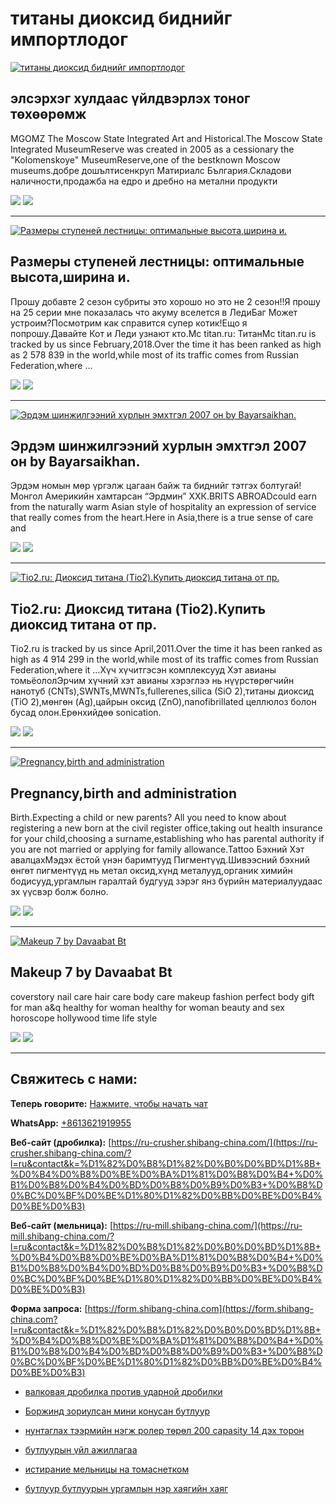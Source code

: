 # титаны диоксид биднийг импортлодог

<a href="https://swt.shibang-china.com/?l=ru&img&k=%D1%82%D0%B8%D1%82%D0%B0%D0%BD%D1%8B+%D0%B4%D0%B8%D0%BE%D0%BA%D1%81%D0%B8%D0%B4+%D0%B1%D0%B8%D0%B4%D0%BD%D0%B8%D0%B9%D0%B3+%D0%B8%D0%BC%D0%BF%D0%BE%D1%80%D1%82%D0%BB%D0%BE%D0%B4%D0%BE%D0%B3" target="_blank">![титаны диоксид биднийг импортлодог](http://static.shibang-china.com/all-800x300/1060.jpg)</a>

## элсэрхэг хулдаас үйлдвэрлэх тоног төхөөрөмж
MGOMZ The Moscow State Integrated Art and Historical.The Moscow State Integrated MuseumReserve was created in 2005 as a cessionary the &quot;Kolomenskoye&quot; MuseumReserve,one of the bestknown Moscow museums.добре дошълтисенкруп Матириалс България.Складови наличности,продажба на едро и дребно на метални продукти


<a href="https://whatsapp.shibangsoft.com/WhatsApp.php" target="_blank" title="WhatsApp">![](http://static.shibang-china.com/icon/whatsapp.png)</a> <a href="https://swt.shibang-china.com/?l=ru&icon&k=%D1%82%D0%B8%D1%82%D0%B0%D0%BD%D1%8B+%D0%B4%D0%B8%D0%BE%D0%BA%D1%81%D0%B8%D0%B4+%D0%B1%D0%B8%D0%B4%D0%BD%D0%B8%D0%B9%D0%B3+%D0%B8%D0%BC%D0%BF%D0%BE%D1%80%D1%82%D0%BB%D0%BE%D0%B4%D0%BE%D0%B3" target="_blank">![](http://static.shibang-china.com/icon/chat-ru.png)</a>

---

<a href="https://swt.shibang-china.com/?l=ru&img&k=%D1%82%D0%B8%D1%82%D0%B0%D0%BD%D1%8B+%D0%B4%D0%B8%D0%BE%D0%BA%D1%81%D0%B8%D0%B4+%D0%B1%D0%B8%D0%B4%D0%BD%D0%B8%D0%B9%D0%B3+%D0%B8%D0%BC%D0%BF%D0%BE%D1%80%D1%82%D0%BB%D0%BE%D0%B4%D0%BE%D0%B3" target="_blank">![Размеры ступеней лестницы: оптимальные высота,ширина и.](http://static.shibang-china.com/all-800x300/1403.jpg)</a>

## Размеры ступеней лестницы: оптимальные высота,ширина и.
Прошу добавте 2 сезон субриты это хорошо но это не 2 сезон!!Я прошу на 25 серии мне показалась что акуму вселется в ЛедиБаг Может устроим?Посмотрим как справится супер котик!Ещо я попрошу.Давайте Кот и Леди узнают кто.Mc titan.ru: ТитанMc titan.ru is tracked by us since February,2018.Over the time it has been ranked as high as 2 578 839 in the world,while most of its traffic comes from Russian Federation,where …


<a href="https://whatsapp.shibangsoft.com/WhatsApp.php" target="_blank" title="WhatsApp">![](http://static.shibang-china.com/icon/whatsapp.png)</a> <a href="https://swt.shibang-china.com/?l=ru&icon&k=%D1%82%D0%B8%D1%82%D0%B0%D0%BD%D1%8B+%D0%B4%D0%B8%D0%BE%D0%BA%D1%81%D0%B8%D0%B4+%D0%B1%D0%B8%D0%B4%D0%BD%D0%B8%D0%B9%D0%B3+%D0%B8%D0%BC%D0%BF%D0%BE%D1%80%D1%82%D0%BB%D0%BE%D0%B4%D0%BE%D0%B3" target="_blank">![](http://static.shibang-china.com/icon/chat-ru.png)</a>

---

<a href="https://swt.shibang-china.com/?l=ru&img&k=%D1%82%D0%B8%D1%82%D0%B0%D0%BD%D1%8B+%D0%B4%D0%B8%D0%BE%D0%BA%D1%81%D0%B8%D0%B4+%D0%B1%D0%B8%D0%B4%D0%BD%D0%B8%D0%B9%D0%B3+%D0%B8%D0%BC%D0%BF%D0%BE%D1%80%D1%82%D0%BB%D0%BE%D0%B4%D0%BE%D0%B3" target="_blank">![Эрдэм шинжилгээний хурлын эмхтгэл 2007 он by Bayarsaikhan.](http://static.shibang-china.com/all-800x300/807.jpg)</a>

## Эрдэм шинжилгээний хурлын эмхтгэл 2007 он by Bayarsaikhan.
Эрдэм номын мөр үргэлж цагаан байж та биднийг тэтгэх болтугай! Монгол Америкийн хамтарсан “Эрдмин” ХХК.BRITS ABROADcould earn from the naturally warm Asian style of hospitality an expression of service that really comes from the heart.Here in Asia,there is a true sense of care and


<a href="https://whatsapp.shibangsoft.com/WhatsApp.php" target="_blank" title="WhatsApp">![](http://static.shibang-china.com/icon/whatsapp.png)</a> <a href="https://swt.shibang-china.com/?l=ru&icon&k=%D1%82%D0%B8%D1%82%D0%B0%D0%BD%D1%8B+%D0%B4%D0%B8%D0%BE%D0%BA%D1%81%D0%B8%D0%B4+%D0%B1%D0%B8%D0%B4%D0%BD%D0%B8%D0%B9%D0%B3+%D0%B8%D0%BC%D0%BF%D0%BE%D1%80%D1%82%D0%BB%D0%BE%D0%B4%D0%BE%D0%B3" target="_blank">![](http://static.shibang-china.com/icon/chat-ru.png)</a>

---

<a href="https://swt.shibang-china.com/?l=ru&img&k=%D1%82%D0%B8%D1%82%D0%B0%D0%BD%D1%8B+%D0%B4%D0%B8%D0%BE%D0%BA%D1%81%D0%B8%D0%B4+%D0%B1%D0%B8%D0%B4%D0%BD%D0%B8%D0%B9%D0%B3+%D0%B8%D0%BC%D0%BF%D0%BE%D1%80%D1%82%D0%BB%D0%BE%D0%B4%D0%BE%D0%B3" target="_blank">![Tio2.ru: Диоксид титана (Tio2).Купить диоксид титана от пр.](http://static.shibang-china.com/all-800x300/1286.jpg)</a>

## Tio2.ru: Диоксид титана (Tio2).Купить диоксид титана от пр.
Tio2.ru is tracked by us since April,2011.Over the time it has been ranked as high as 4 914 299 in the world,while most of its traffic comes from Russian Federation,where it …Хүч хүчитгэсэн комплексууд Хэт авианы томьёололЭрчим хүчний хэт авианы хэрэглээ нь нүүрстөрөгчийн нанотуб (CNTs),SWNTs,MWNTs,fullerenes,silica (SiO 2),титаны диоксид (TiO 2),мөнгөн (Ag),цайрын оксид (ZnO),nanofibrillated целлюлоз болон бусад олон.Ерөнхийдөө sonication.


<a href="https://whatsapp.shibangsoft.com/WhatsApp.php" target="_blank" title="WhatsApp">![](http://static.shibang-china.com/icon/whatsapp.png)</a> <a href="https://swt.shibang-china.com/?l=ru&icon&k=%D1%82%D0%B8%D1%82%D0%B0%D0%BD%D1%8B+%D0%B4%D0%B8%D0%BE%D0%BA%D1%81%D0%B8%D0%B4+%D0%B1%D0%B8%D0%B4%D0%BD%D0%B8%D0%B9%D0%B3+%D0%B8%D0%BC%D0%BF%D0%BE%D1%80%D1%82%D0%BB%D0%BE%D0%B4%D0%BE%D0%B3" target="_blank">![](http://static.shibang-china.com/icon/chat-ru.png)</a>

---

<a href="https://swt.shibang-china.com/?l=ru&img&k=%D1%82%D0%B8%D1%82%D0%B0%D0%BD%D1%8B+%D0%B4%D0%B8%D0%BE%D0%BA%D1%81%D0%B8%D0%B4+%D0%B1%D0%B8%D0%B4%D0%BD%D0%B8%D0%B9%D0%B3+%D0%B8%D0%BC%D0%BF%D0%BE%D1%80%D1%82%D0%BB%D0%BE%D0%B4%D0%BE%D0%B3" target="_blank">![Pregnancy,birth and administration](http://static.shibang-china.com/all-800x300/1519.jpg)</a>

## Pregnancy,birth and administration
Birth.Expecting a child or new parents? All you need to know about registering a new born at the civil register office,taking out health insurance for your child,choosing a surname,establishing who has parental authority if you are not married or applying for family allowance.Tattoo Бэхний Хэт авалцахМэдэх ёстой үнэн баримтууд Пигментүүд.Шивээсний бэхний өнгөт пигментүүд нь метал оксид,хүнд металууд,органик химийн бодисууд,ургамлын гаралтай будгууд зэрэг янз бүрийн материалуудаас эх үүсвэр болж болно.


<a href="https://whatsapp.shibangsoft.com/WhatsApp.php" target="_blank" title="WhatsApp">![](http://static.shibang-china.com/icon/whatsapp.png)</a> <a href="https://swt.shibang-china.com/?l=ru&icon&k=%D1%82%D0%B8%D1%82%D0%B0%D0%BD%D1%8B+%D0%B4%D0%B8%D0%BE%D0%BA%D1%81%D0%B8%D0%B4+%D0%B1%D0%B8%D0%B4%D0%BD%D0%B8%D0%B9%D0%B3+%D0%B8%D0%BC%D0%BF%D0%BE%D1%80%D1%82%D0%BB%D0%BE%D0%B4%D0%BE%D0%B3" target="_blank">![](http://static.shibang-china.com/icon/chat-ru.png)</a>

---

<a href="https://swt.shibang-china.com/?l=ru&img&k=%D1%82%D0%B8%D1%82%D0%B0%D0%BD%D1%8B+%D0%B4%D0%B8%D0%BE%D0%BA%D1%81%D0%B8%D0%B4+%D0%B1%D0%B8%D0%B4%D0%BD%D0%B8%D0%B9%D0%B3+%D0%B8%D0%BC%D0%BF%D0%BE%D1%80%D1%82%D0%BB%D0%BE%D0%B4%D0%BE%D0%B3" target="_blank">![Makeup 7 by Davaabat Bt](http://static.shibang-china.com/all-800x300/367.jpg)</a>

## Makeup 7 by Davaabat Bt
coverstory nail care hair care body care makeup fashion perfect body gift for man a&amp;q healthy for woman healthy for woman beauty and sex horoscope hollywood time life style

<a href="https://whatsapp.shibangsoft.com/WhatsApp.php" target="_blank" title="WhatsApp">![](http://static.shibang-china.com/icon/whatsapp.png)</a> <a href="https://swt.shibang-china.com/?l=ru&icon&k=%D1%82%D0%B8%D1%82%D0%B0%D0%BD%D1%8B+%D0%B4%D0%B8%D0%BE%D0%BA%D1%81%D0%B8%D0%B4+%D0%B1%D0%B8%D0%B4%D0%BD%D0%B8%D0%B9%D0%B3+%D0%B8%D0%BC%D0%BF%D0%BE%D1%80%D1%82%D0%BB%D0%BE%D0%B4%D0%BE%D0%B3" target="_blank">![](http://static.shibang-china.com/icon/chat-ru.png)</a>

---
## Свяжитесь с нами:

**Теперь говорите:** [Нажмите, чтобы начать чат](https://swt.shibang-china.com?l=ru&contact&k=%D1%82%D0%B8%D1%82%D0%B0%D0%BD%D1%8B+%D0%B4%D0%B8%D0%BE%D0%BA%D1%81%D0%B8%D0%B4+%D0%B1%D0%B8%D0%B4%D0%BD%D0%B8%D0%B9%D0%B3+%D0%B8%D0%BC%D0%BF%D0%BE%D1%80%D1%82%D0%BB%D0%BE%D0%B4%D0%BE%D0%B3)

**WhatsApp:**  [+8613621919955](https://whatsapp.shibangsoft.com/WhatsApp.php)

**Веб-сайт (дробилка):** [https://ru-crusher.shibang-china.com/](https://ru-crusher.shibang-china.com/?l=ru&contact&k=%D1%82%D0%B8%D1%82%D0%B0%D0%BD%D1%8B+%D0%B4%D0%B8%D0%BE%D0%BA%D1%81%D0%B8%D0%B4+%D0%B1%D0%B8%D0%B4%D0%BD%D0%B8%D0%B9%D0%B3+%D0%B8%D0%BC%D0%BF%D0%BE%D1%80%D1%82%D0%BB%D0%BE%D0%B4%D0%BE%D0%B3)

**Веб-сайт (мельница):** [https://ru-mill.shibang-china.com/](https://ru-mill.shibang-china.com/?l=ru&contact&k=%D1%82%D0%B8%D1%82%D0%B0%D0%BD%D1%8B+%D0%B4%D0%B8%D0%BE%D0%BA%D1%81%D0%B8%D0%B4+%D0%B1%D0%B8%D0%B4%D0%BD%D0%B8%D0%B9%D0%B3+%D0%B8%D0%BC%D0%BF%D0%BE%D1%80%D1%82%D0%BB%D0%BE%D0%B4%D0%BE%D0%B3)

**Форма запроса:** [https://form.shibang-china.com](https://form.shibang-china.com?l=ru&contact&k=%D1%82%D0%B8%D1%82%D0%B0%D0%BD%D1%8B+%D0%B4%D0%B8%D0%BE%D0%BA%D1%81%D0%B8%D0%B4+%D0%B1%D0%B8%D0%B4%D0%BD%D0%B8%D0%B9%D0%B3+%D0%B8%D0%BC%D0%BF%D0%BE%D1%80%D1%82%D0%BB%D0%BE%D0%B4%D0%BE%D0%B3)

* [валковая дробилка против ударной дробилки](../130/%D0%B2%D0%B0%D0%BB%D0%BA%D0%BE%D0%B2%D0%B0%D1%8F%20%D0%B4%D1%80%D0%BE%D0%B1%D0%B8%D0%BB%D0%BA%D0%B0%20%D0%BF%D1%80%D0%BE%D1%82%D0%B8%D0%B2%20%D1%83%D0%B4%D0%B0%D1%80%D0%BD%D0%BE%D0%B9%20%D0%B4%D1%80%D0%BE%D0%B1%D0%B8%D0%BB%D0%BA%D0%B8.md)

* [Боржинд зориулсан мини конусан бутлуур](../127/%D0%91%D0%BE%D1%80%D0%B6%D0%B8%D0%BD%D0%B4%20%D0%B7%D0%BE%D1%80%D0%B8%D1%83%D0%BB%D1%81%D0%B0%D0%BD%20%D0%BC%D0%B8%D0%BD%D0%B8%20%D0%BA%D0%BE%D0%BD%D1%83%D1%81%D0%B0%D0%BD%20%D0%B1%D1%83%D1%82%D0%BB%D1%83%D1%83%D1%80.md)

* [нунтаглах тээрмийн нэгж ролер төрөл 200 capasity 14 дэх торон](../128/%D0%BD%D1%83%D0%BD%D1%82%D0%B0%D0%B3%D0%BB%D0%B0%D1%85%20%D1%82%D1%8D%D1%8D%D1%80%D0%BC%D0%B8%D0%B9%D0%BD%20%D0%BD%D1%8D%D0%B3%D0%B6%20%D1%80%D0%BE%D0%BB%D0%B5%D1%80%20%D1%82%D3%A9%D1%80%D3%A9%D0%BB%20200%20capasity%2014%20%D0%B4%D1%8D%D1%85%20%D1%82%D0%BE%D1%80%D0%BE%D0%BD.md)

* [бутлуурын үйл ажиллагаа](../126/%D0%B1%D1%83%D1%82%D0%BB%D1%83%D1%83%D1%80%D1%8B%D0%BD%20%D2%AF%D0%B9%D0%BB%20%D0%B0%D0%B6%D0%B8%D0%BB%D0%BB%D0%B0%D0%B3%D0%B0%D0%B0.md)

* [истирание мельницы на томаснетком](../130/%D0%B8%D1%81%D1%82%D0%B8%D1%80%D0%B0%D0%BD%D0%B8%D0%B5%20%D0%BC%D0%B5%D0%BB%D1%8C%D0%BD%D0%B8%D1%86%D1%8B%20%D0%BD%D0%B0%20%D1%82%D0%BE%D0%BC%D0%B0%D1%81%D0%BD%D0%B5%D1%82%D0%BA%D0%BE%D0%BC.md)

* [бутлуур бутлуурын ургамлын нэр хаягийн хаяг](../129/%D0%B1%D1%83%D1%82%D0%BB%D1%83%D1%83%D1%80%20%D0%B1%D1%83%D1%82%D0%BB%D1%83%D1%83%D1%80%D1%8B%D0%BD%20%D1%83%D1%80%D0%B3%D0%B0%D0%BC%D0%BB%D1%8B%D0%BD%20%D0%BD%D1%8D%D1%80%20%D1%85%D0%B0%D1%8F%D0%B3%D0%B8%D0%B9%D0%BD%20%D1%85%D0%B0%D1%8F%D0%B3.md)